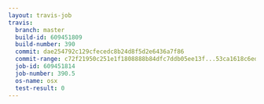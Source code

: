 ```yaml
---
layout: travis-job
travis:
  branch: master
  build-id: 609451809
  build-number: 390
  commit: dae254792c129cfecedc8b24d8f5d2e6436a7f86
  commit-range: c72f21950c251e1f1808888b84dfc7ddb05ee13f...53ca1618c6edde83bafe1385d97abe25f30d352f
  job-id: 609451814
  job-number: 390.5
  os-name: osx
  test-result: 0
---
```

